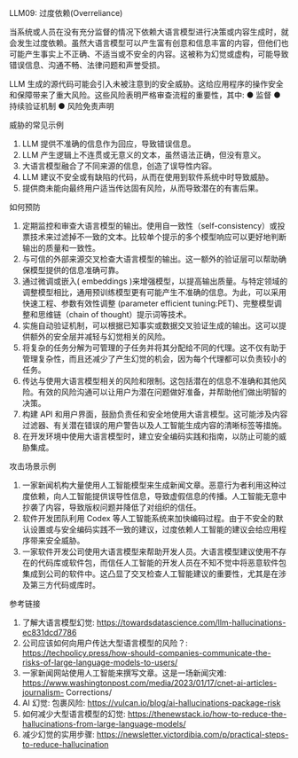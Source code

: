 LLM09: 过度依赖(Overreliance)
 
当系统或人员在没有充分监督的情况下依赖大语言模型进行决策或内容生成时，就会发生过度依赖。虽然大语言模型可以产生富有创意和信息丰富的内容，但他们也可能产生事实上不正确、不适当或不安全的内容。这被称为幻觉或虚构，可能导致错误信息、沟通不畅、法律问题和声誉受损。
 
LLM 生成的源代码可能会引入未被注意到的安全威胁。这给应用程序的操作安全和保障带来了重大风险。这些风险表明严格审查流程的重要性，其中: 
● 监督
● 持续验证机制
● 风险免责声明
 
威胁的常见示例
 
1. LLM 提供不准确的信息作为回应，导致错误信息。
2. LLM 产生逻辑上不连贯或无意义的文本，虽然语法正确，但没有意义。
3. 大语言模型融合了不同来源的信息，创造了误导性内容。
4. LLM 建议不安全或有缺陷的代码，从而在使用到软件系统中时导致威胁。
5. 提供商未能向最终用户适当传达固有风险，从而导致潜在的有害后果。
 
如何预防
 
1. 定期监控和审查大语言模型的输出。使用自一致性（self-consistency）或投票技术来过滤掉不一致的文本。比较单个提示的多个模型响应可以更好地判断输出的质量和一致性。
2. 与可信的外部来源交叉检查大语言模型的输出。这一额外的验证层可以帮助确保模型提供的信息准确可靠。
3. 通过微调或嵌入( embeddings )来增强模型，以提高输出质量。与特定领域的调整模型相比，通用预训练模型更有可能产生不准确的信息。为此，可以采用快速工程、参数有效性调整 (parameter efficient tuning:PET)、完整模型调整和思维链（chain of thought）提示词等技术。
4. 实施自动验证机制，可以根据已知事实或数据交叉验证生成的输出。这可以提供额外的安全层并减轻与幻觉相关的风险。
5. 将复杂的任务分解为可管理的子任务并将其分配给不同的代理。这不仅有助于管理复杂性，而且还减少了产生幻觉的机会，因为每个代理都可以负责较小的任务。
6. 传达与使用大语言模型相关的风险和限制。这包括潜在的信息不准确和其他风险。有效的风险沟通可以让用户为潜在问题做好准备，并帮助他们做出明智的决策。
7. 构建 API 和用户界面，鼓励负责任和安全地使用大语言模型。这可能涉及内容过滤器、有关潜在错误的用户警告以及人工智能生成内容的清晰标签等措施。
8. 在开发环境中使用大语言模型时，建立安全编码实践和指南，以防止可能的威胁集成。
 
攻击场景示例
 
1. 一家新闻机构大量使用人工智能模型来生成新闻文章。恶意行为者利用这种过度依赖，向人工智能提供误导性信息，导致虚假信息的传播。人工智能无意中抄袭了内容，导致版权问题并降低了对组织的信任。
2. 软件开发团队利用 Codex 等人工智能系统来加快编码过程。由于不安全的默认设置或与安全编码实践不一致的建议，过度依赖人工智能的建议会给应用程序带来安全威胁。
3. 一家软件开发公司使用大语言模型来帮助开发人员。大语言模型建议使用不存在的代码库或软件包，而信任人工智能的开发人员在不知不觉中将恶意软件包集成到公司的软件中。这凸显了交叉检查人工智能建议的重要性，尤其是在涉及第三方代码或库时。
 
参考链接
 
1. 了解大语言模型幻觉:  https://towardsdatascience.com/llm-hallucinations-ec831dcd7786
2. 公司应该如何向用户传达大型语言模型的风险？:  https://techpolicy.press/how-should-companies-communicate-the-risks-of-large-language-models-to-users/
3. 一家新闻网站使用人工智能来撰写文章。这是一场新闻灾难:  https://www.washingtonpost.com/media/2023/01/17/cnet-ai-articles-journalism- Corrections/
4. AI 幻觉: 包裹风险:  https://vulcan.io/blog/ai-hallucinations-package-risk
5. 如何减少大型语言模型的幻觉:  https://thenewstack.io/how-to-reduce-the-hallucinations-from-large-language-models/
6. 减少幻觉的实用步骤:  https://newsletter.victordibia.com/p/practical-steps-to-reduce-hallucination
